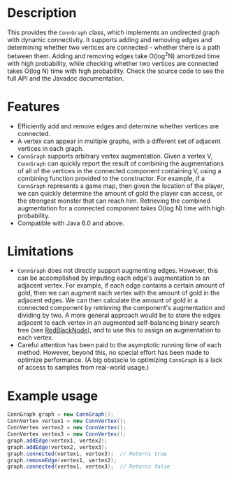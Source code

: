 # Description
This provides the `ConnGraph` class, which implements an undirected graph with
dynamic connectivity. It supports adding and removing edges and determining
whether two vertices are connected - whether there is a path between them.
Adding and removing edges take O(log<sup>2</sup>N) amortized time with high
probability, while checking whether two vertices are connected takes O(log N)
time with high probability. Check the source code to see the full API and the
Javadoc documentation.

# Features
* Efficiently add and remove edges and determine whether vertices are connected.
* A vertex can appear in multiple graphs, with a different set of adjacent
  vertices in each graph.
* `ConnGraph` supports arbitrary vertex augmentation. Given a vertex V,
  `ConnGraph` can quickly report the result of combining the augmentations of
  all of the vertices in the connected component containing V, using a combining
  function provided to the constructor. For example, if a `ConnGraph` represents
  a game map, then given the location of the player, we can quickly determine
  the amount of gold the player can access, or the strongest monster that can
  reach him. Retrieving the combined augmentation for a connected component
  takes O(log N) time with high probability.
* Compatible with Java 6.0 and above.

# Limitations
* `ConnGraph` does not directly support augmenting edges. However, this can be
  accomplished by imputing each edge's augmentation to an adjacent vertex. For
  example, if each edge contains a certain amount of gold, then we can augment
  each vertex with the amount of gold in the adjacent edges. We can then
  calculate the amount of gold in a connected component by retrieving the
  component's augmentation and dividing by two. A more general approach would be
  to store the edges adjacent to each vertex in an augmented self-balancing
  binary search tree (see
  [RedBlackNode](https://github.com/btrekkie/RedBlackNode)), and to use this to
  assign an augmentation to each vertex.
* Careful attention has been paid to the asymptotic running time of each method.
  However, beyond this, no special effort has been made to optimize performance.
  (A big obstacle to optimizing `ConnGraph` is a lack of access to samples from
  real-world usage.)

# Example usage
```java
ConnGraph graph = new ConnGraph();
ConnVertex vertex1 = new ConnVertex();
ConnVertex vertex2 = new ConnVertex();
ConnVertex vertex3 = new ConnVertex();
graph.addEdge(vertex1, vertex2);
graph.addEdge(vertex2, vertex3);
graph.connected(vertex1, vertex3);  // Returns true
graph.removeEdge(vertex1, vertex2);
graph.connected(vertex1, vertex3);  // Returns false
```
